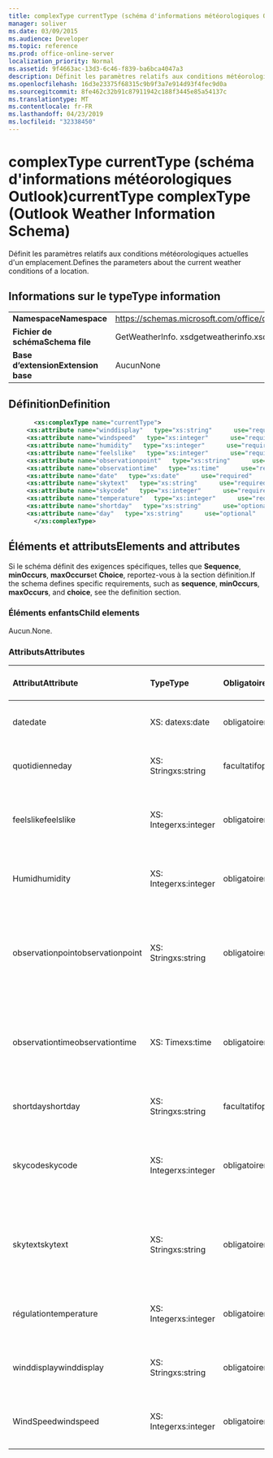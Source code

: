 ```yaml
---
title: complexType currentType (schéma d'informations météorologiques Outlook)
manager: soliver
ms.date: 03/09/2015
ms.audience: Developer
ms.topic: reference
ms.prod: office-online-server
localization_priority: Normal
ms.assetid: 9f4663ac-13d3-6c46-f839-ba6bca4047a3
description: Définit les paramètres relatifs aux conditions météorologiques actuelles d'un emplacement.
ms.openlocfilehash: 16d3e23375f68315c9b9f3a7e914d93f4fec9d0a
ms.sourcegitcommit: 8fe462c32b91c87911942c188f3445e85a54137c
ms.translationtype: MT
ms.contentlocale: fr-FR
ms.lasthandoff: 04/23/2019
ms.locfileid: "32338450"
---
```

# <a name="currenttype-complextype-outlook-weather-information-schema"></a><span data-ttu-id="0d759-103">complexType currentType (schéma d'informations météorologiques Outlook)</span><span class="sxs-lookup"><span data-stu-id="0d759-103">currentType complexType (Outlook Weather Information Schema)</span></span>

<span data-ttu-id="0d759-104">Définit les paramètres relatifs aux conditions météorologiques actuelles d'un emplacement.</span><span class="sxs-lookup"><span data-stu-id="0d759-104">Defines the parameters about the current weather conditions of a location.</span></span>
  
## <a name="type-information"></a><span data-ttu-id="0d759-105">Informations sur le type</span><span class="sxs-lookup"><span data-stu-id="0d759-105">Type information</span></span>

|||
|:-----|:-----|
|<span data-ttu-id="0d759-106">**Namespace**</span><span class="sxs-lookup"><span data-stu-id="0d759-106">**Namespace**</span></span> <br/> |https://schemas.microsoft.com/office/outlook/15/getweatherinfo.xsd  <br/> |
|<span data-ttu-id="0d759-107">**Fichier de schéma**</span><span class="sxs-lookup"><span data-stu-id="0d759-107">**Schema file**</span></span> <br/> |<span data-ttu-id="0d759-108">GetWeatherInfo. xsd</span><span class="sxs-lookup"><span data-stu-id="0d759-108">getweatherinfo.xsd</span></span>  <br/> |
|<span data-ttu-id="0d759-109">**Base d’extension**</span><span class="sxs-lookup"><span data-stu-id="0d759-109">**Extension base**</span></span> <br/> |<span data-ttu-id="0d759-110">Aucun</span><span class="sxs-lookup"><span data-stu-id="0d759-110">None</span></span>  <br/> |
   
## <a name="definition"></a><span data-ttu-id="0d759-111">Définition</span><span class="sxs-lookup"><span data-stu-id="0d759-111">Definition</span></span>

```XML
       <xs:complexType name="currentType">
     <xs:attribute name="winddisplay"   type="xs:string"      use="required"     />
     <xs:attribute name="windspeed"   type="xs:integer"      use="required"     />
     <xs:attribute name="humidity"   type="xs:integer"      use="required"     />
     <xs:attribute name="feelslike"   type="xs:integer"      use="required"     />
     <xs:attribute name="observationpoint"   type="xs:string"      use="required"     />
     <xs:attribute name="observationtime"   type="xs:time"      use="required"     />
     <xs:attribute name="date"   type="xs:date"      use="required"     />
     <xs:attribute name="skytext"   type="xs:string"      use="required"     />
     <xs:attribute name="skycode"   type="xs:integer"      use="required"     />
     <xs:attribute name="temperature"   type="xs:integer"      use="required"     />
     <xs:attribute name="shortday"   type="xs:string"      use="optional"     />
     <xs:attribute name="day"   type="xs:string"      use="optional"     />
       </xs:complexType>

```

## <a name="elements-and-attributes"></a><span data-ttu-id="0d759-112">Éléments et attributs</span><span class="sxs-lookup"><span data-stu-id="0d759-112">Elements and attributes</span></span>

<span data-ttu-id="0d759-113">Si le schéma définit des exigences spécifiques, telles que **Sequence**, **minOccurs**, **maxOccurs**et **Choice**, reportez-vous à la section définition.</span><span class="sxs-lookup"><span data-stu-id="0d759-113">If the schema defines specific requirements, such as **sequence**, **minOccurs**, **maxOccurs**, and **choice**, see the definition section.</span></span> 
  
### <a name="child-elements"></a><span data-ttu-id="0d759-114">Éléments enfants</span><span class="sxs-lookup"><span data-stu-id="0d759-114">Child elements</span></span>

<span data-ttu-id="0d759-115">Aucun.</span><span class="sxs-lookup"><span data-stu-id="0d759-115">None.</span></span>
  
### <a name="attributes"></a><span data-ttu-id="0d759-116">Attributs</span><span class="sxs-lookup"><span data-stu-id="0d759-116">Attributes</span></span>

|<span data-ttu-id="0d759-117">**Attribut**</span><span class="sxs-lookup"><span data-stu-id="0d759-117">**Attribute**</span></span>|<span data-ttu-id="0d759-118">**Type**</span><span class="sxs-lookup"><span data-stu-id="0d759-118">**Type**</span></span>|<span data-ttu-id="0d759-119">**Obligatoire**</span><span class="sxs-lookup"><span data-stu-id="0d759-119">**Required**</span></span>|<span data-ttu-id="0d759-120">**Description**</span><span class="sxs-lookup"><span data-stu-id="0d759-120">**Description**</span></span>|<span data-ttu-id="0d759-121">**Valeurs possibles**</span><span class="sxs-lookup"><span data-stu-id="0d759-121">**Possible values**</span></span>|
|:-----|:-----|:-----|:-----|:-----|
|<span data-ttu-id="0d759-122">date</span><span class="sxs-lookup"><span data-stu-id="0d759-122">date</span></span>  <br/> |<span data-ttu-id="0d759-123">XS: date</span><span class="sxs-lookup"><span data-stu-id="0d759-123">xs:date</span></span>  <br/> |<span data-ttu-id="0d759-124">obligatoire</span><span class="sxs-lookup"><span data-stu-id="0d759-124">required</span></span>  <br/> |<span data-ttu-id="0d759-125">Indique la date du jour.</span><span class="sxs-lookup"><span data-stu-id="0d759-125">Specifies today's date.</span></span>  <br/> |<span data-ttu-id="0d759-126">Une valeur de type xs: date</span><span class="sxs-lookup"><span data-stu-id="0d759-126">A value of the type xs:date</span></span>  <br/> |
|<span data-ttu-id="0d759-127">quotidienne</span><span class="sxs-lookup"><span data-stu-id="0d759-127">day</span></span>  <br/> |<span data-ttu-id="0d759-128">XS: String</span><span class="sxs-lookup"><span data-stu-id="0d759-128">xs:string</span></span>  <br/> |<span data-ttu-id="0d759-129">facultatif</span><span class="sxs-lookup"><span data-stu-id="0d759-129">optional</span></span>  <br/> |<span data-ttu-id="0d759-130">Spécifie un jour pour la prévision.</span><span class="sxs-lookup"><span data-stu-id="0d759-130">Specifies a day for the forecast.</span></span>  <br/> |<span data-ttu-id="0d759-131">Une valeur du type xs: String</span><span class="sxs-lookup"><span data-stu-id="0d759-131">A value of the type xs:string</span></span>  <br/> |
|<span data-ttu-id="0d759-132">feelslike</span><span class="sxs-lookup"><span data-stu-id="0d759-132">feelslike</span></span>  <br/> |<span data-ttu-id="0d759-133">XS: Integer</span><span class="sxs-lookup"><span data-stu-id="0d759-133">xs:integer</span></span>  <br/> |<span data-ttu-id="0d759-134">obligatoire</span><span class="sxs-lookup"><span data-stu-id="0d759-134">required</span></span>  <br/> |<span data-ttu-id="0d759-135">Indique la température de la météo actuelle.</span><span class="sxs-lookup"><span data-stu-id="0d759-135">Specifies the temperature of how the current weather feels like.</span></span>  <br/> |<span data-ttu-id="0d759-136">Valeur de type xs: Integer</span><span class="sxs-lookup"><span data-stu-id="0d759-136">A value of the type xs:integer</span></span>  <br/> |
|<span data-ttu-id="0d759-137">Humid</span><span class="sxs-lookup"><span data-stu-id="0d759-137">humidity</span></span>  <br/> |<span data-ttu-id="0d759-138">XS: Integer</span><span class="sxs-lookup"><span data-stu-id="0d759-138">xs:integer</span></span>  <br/> |<span data-ttu-id="0d759-139">obligatoire</span><span class="sxs-lookup"><span data-stu-id="0d759-139">required</span></span>  <br/> |<span data-ttu-id="0d759-140">Indique la valeur d'humidité numérique actuelle.</span><span class="sxs-lookup"><span data-stu-id="0d759-140">Specifies the current numerical humidity value.</span></span>  <br/> |<span data-ttu-id="0d759-141">Valeur de type xs: Integer</span><span class="sxs-lookup"><span data-stu-id="0d759-141">A value of the type xs:integer</span></span>  <br/> |
|<span data-ttu-id="0d759-142">observationpoint</span><span class="sxs-lookup"><span data-stu-id="0d759-142">observationpoint</span></span>  <br/> |<span data-ttu-id="0d759-143">XS: String</span><span class="sxs-lookup"><span data-stu-id="0d759-143">xs:string</span></span>  <br/> |<span data-ttu-id="0d759-144">obligatoire</span><span class="sxs-lookup"><span data-stu-id="0d759-144">required</span></span>  <br/> |<span data-ttu-id="0d759-145">Spécifie l'emplacement à partir duquel les informations météorologiques actuelles sont observées.</span><span class="sxs-lookup"><span data-stu-id="0d759-145">Specifies where the current weather information is observed from.</span></span>  <br/> |<span data-ttu-id="0d759-146">Une valeur du type xs: String</span><span class="sxs-lookup"><span data-stu-id="0d759-146">A value of the type xs:string</span></span>  <br/> |
|<span data-ttu-id="0d759-147">observationtime</span><span class="sxs-lookup"><span data-stu-id="0d759-147">observationtime</span></span>  <br/> |<span data-ttu-id="0d759-148">XS: Time</span><span class="sxs-lookup"><span data-stu-id="0d759-148">xs:time</span></span>  <br/> |<span data-ttu-id="0d759-149">obligatoire</span><span class="sxs-lookup"><span data-stu-id="0d759-149">required</span></span>  <br/> |<span data-ttu-id="0d759-150">Indique quand les informations météorologiques actuelles sont observées à.</span><span class="sxs-lookup"><span data-stu-id="0d759-150">Specifies when the current weather information is observed at.</span></span>  <br/> |<span data-ttu-id="0d759-151">Une valeur du type xs: Time</span><span class="sxs-lookup"><span data-stu-id="0d759-151">A value of the type xs:time</span></span>  <br/> |
|<span data-ttu-id="0d759-152">shortday</span><span class="sxs-lookup"><span data-stu-id="0d759-152">shortday</span></span>  <br/> |<span data-ttu-id="0d759-153">XS: String</span><span class="sxs-lookup"><span data-stu-id="0d759-153">xs:string</span></span>  <br/> |<span data-ttu-id="0d759-154">facultatif</span><span class="sxs-lookup"><span data-stu-id="0d759-154">optional</span></span>  <br/> |<span data-ttu-id="0d759-155">Spécifie un jour sous forme abrégée.</span><span class="sxs-lookup"><span data-stu-id="0d759-155">Specifies a day in abbreviated form.</span></span>  <br/> |<span data-ttu-id="0d759-156">Une valeur du type xs: String</span><span class="sxs-lookup"><span data-stu-id="0d759-156">A value of the type xs:string</span></span>  <br/> |
|<span data-ttu-id="0d759-157">skycode</span><span class="sxs-lookup"><span data-stu-id="0d759-157">skycode</span></span>  <br/> |<span data-ttu-id="0d759-158">XS: Integer</span><span class="sxs-lookup"><span data-stu-id="0d759-158">xs:integer</span></span>  <br/> |<span data-ttu-id="0d759-159">obligatoire</span><span class="sxs-lookup"><span data-stu-id="0d759-159">required</span></span>  <br/> |<span data-ttu-id="0d759-160">Spécifie un code entier pour les conditions météorologiques actuelles.</span><span class="sxs-lookup"><span data-stu-id="0d759-160">Specifies an integer code for the current weather conditions.</span></span>  <br/> |<span data-ttu-id="0d759-161">Valeur de type xs: Integer</span><span class="sxs-lookup"><span data-stu-id="0d759-161">A value of the type xs:integer</span></span>  <br/> |
|<span data-ttu-id="0d759-162">skytext</span><span class="sxs-lookup"><span data-stu-id="0d759-162">skytext</span></span>  <br/> |<span data-ttu-id="0d759-163">XS: String</span><span class="sxs-lookup"><span data-stu-id="0d759-163">xs:string</span></span>  <br/> |<span data-ttu-id="0d759-164">obligatoire</span><span class="sxs-lookup"><span data-stu-id="0d759-164">required</span></span>  <br/> |<span data-ttu-id="0d759-165">Spécifie un à deux mots qui décrivent les conditions météorologiques actuelles.</span><span class="sxs-lookup"><span data-stu-id="0d759-165">Specifies one to two words describing current weather conditions.</span></span>  <br/> |<span data-ttu-id="0d759-166">Une valeur du type xs: String</span><span class="sxs-lookup"><span data-stu-id="0d759-166">A value of the type xs:string</span></span>  <br/> |
|<span data-ttu-id="0d759-167">régulation</span><span class="sxs-lookup"><span data-stu-id="0d759-167">temperature</span></span>  <br/> |<span data-ttu-id="0d759-168">XS: Integer</span><span class="sxs-lookup"><span data-stu-id="0d759-168">xs:integer</span></span>  <br/> |<span data-ttu-id="0d759-169">obligatoire</span><span class="sxs-lookup"><span data-stu-id="0d759-169">required</span></span>  <br/> |<span data-ttu-id="0d759-170">Indique la température actuelle de l'emplacement.</span><span class="sxs-lookup"><span data-stu-id="0d759-170">Specifies the current temperature of the location.</span></span>  <br/> |<span data-ttu-id="0d759-171">Valeur de type xs: Integer</span><span class="sxs-lookup"><span data-stu-id="0d759-171">A value of the type xs:integer</span></span>  <br/> |
|<span data-ttu-id="0d759-172">winddisplay</span><span class="sxs-lookup"><span data-stu-id="0d759-172">winddisplay</span></span>  <br/> |<span data-ttu-id="0d759-173">XS: String</span><span class="sxs-lookup"><span data-stu-id="0d759-173">xs:string</span></span>  <br/> |<span data-ttu-id="0d759-174">obligatoire</span><span class="sxs-lookup"><span data-stu-id="0d759-174">required</span></span>  <br/> |<span data-ttu-id="0d759-175">Chaîne qui décrit les conditions de vent actuelles.</span><span class="sxs-lookup"><span data-stu-id="0d759-175">A string that describes the current wind conditions.</span></span>  <br/> |<span data-ttu-id="0d759-176">Une valeur du type xs: String</span><span class="sxs-lookup"><span data-stu-id="0d759-176">A value of the type xs:string</span></span>  <br/> |
|<span data-ttu-id="0d759-177">WindSpeed</span><span class="sxs-lookup"><span data-stu-id="0d759-177">windspeed</span></span>  <br/> |<span data-ttu-id="0d759-178">XS: Integer</span><span class="sxs-lookup"><span data-stu-id="0d759-178">xs:integer</span></span>  <br/> |<span data-ttu-id="0d759-179">obligatoire</span><span class="sxs-lookup"><span data-stu-id="0d759-179">required</span></span>  <br/> |<span data-ttu-id="0d759-180">Spécifie la valeur numérique de la vitesse du vent.</span><span class="sxs-lookup"><span data-stu-id="0d759-180">Specifies the current numerical wind speed value.</span></span>  <br/> |<span data-ttu-id="0d759-181">Valeur de type xs: Integer</span><span class="sxs-lookup"><span data-stu-id="0d759-181">A value of the type xs:integer</span></span>  <br/> |
   


